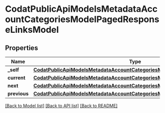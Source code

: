 # CodatPublicApiModelsMetadataAccountCategoriesModelPagedResponseLinksModel


## Properties
Name | Type | Description | Notes
------------ | ------------- | ------------- | -------------
**_self** | [**CodatPublicApiModelsMetadataAccountCategoriesModelPagedResponseHrefModel**](CodatPublicApiModelsMetadataAccountCategoriesModelPagedResponseHrefModel.md) |  | [optional] 
**current** | [**CodatPublicApiModelsMetadataAccountCategoriesModelPagedResponseHrefModel**](CodatPublicApiModelsMetadataAccountCategoriesModelPagedResponseHrefModel.md) |  | [optional] 
**next** | [**CodatPublicApiModelsMetadataAccountCategoriesModelPagedResponseHrefModel**](CodatPublicApiModelsMetadataAccountCategoriesModelPagedResponseHrefModel.md) |  | [optional] 
**previous** | [**CodatPublicApiModelsMetadataAccountCategoriesModelPagedResponseHrefModel**](CodatPublicApiModelsMetadataAccountCategoriesModelPagedResponseHrefModel.md) |  | [optional] 

[[Back to Model list]](../README.md#documentation-for-models) [[Back to API list]](../README.md#documentation-for-api-endpoints) [[Back to README]](../README.md)



